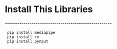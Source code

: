 <h1>Install This Libraries</h1>
----------------------------------------------------

     pip install mediapipe
     pip install cv
     pip install pynput
